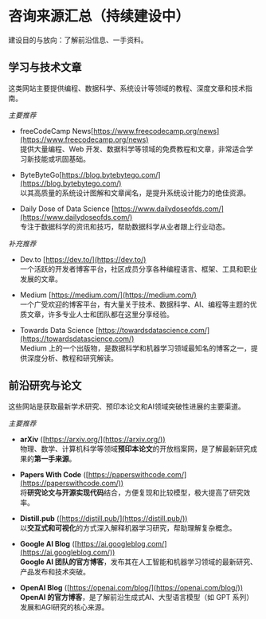 # 咨询来源汇总（持续建设中）  

建设目的与放向：了解前沿信息、一手资料。


## 学习与技术文章  

这类网站主要提供编程、数据科学、系统设计等领域的教程、深度文章和技术指南。

*主要推荐*

- freeCodeCamp News[https://www.freecodecamp.org/news](https://www.freecodecamp.org/news)  
提供大量编程、Web 开发、数据科学等领域的免费教程和文章，非常适合学习新技能或巩固基础。

- ByteByteGo[https://blog.bytebytego.com/](https://blog.bytebytego.com/)  
以其高质量的系统设计图解和文章闻名，是提升系统设计能力的绝佳资源。

- Daily Dose of Data Science [https://www.dailydoseofds.com/](https://www.dailydoseofds.com/)  
专注于数据科学的资讯和技巧，帮助数据科学从业者跟上行业动态。

*补充推荐*

- Dev.to [https://dev.to/](https://dev.to/)  
一个活跃的开发者博客平台，社区成员分享各种编程语言、框架、工具和职业发展的文章。

- Medium [https://medium.com/](https://medium.com/)  
一个广受欢迎的博客平台，有大量关于技术、数据科学、AI、编程等主题的优质文章，许多专业人士和团队都在这里分享经验。

- Towards Data Science [https://towardsdatascience.com/](https://towardsdatascience.com/)  
Medium 上的一个出版物，是数据科学和机器学习领域最知名的博客之一，提供深度分析、教程和研究解读。

## 前沿研究与论文

这些网站是获取最新学术研究、预印本论文和AI领域突破性进展的主要渠道。

*主要推荐*

- **arXiv** ([https://arxiv.org/](https://arxiv.org/))  
物理、数学、计算机科学等领域**预印本论文**的开放档案网，是了解最新研究成果的**第一手来源**。
    
- **Papers With Code** ([https://paperswithcode.com/](https://paperswithcode.com/))  
将**研究论文与开源实现代码**结合，方便复现和比较模型，极大提高了研究效率。
    
- **Distill.pub** ([https://distill.pub/](https://distill.pub/))  
以**交互式和可视化**的方式深入解释机器学习研究，帮助理解复杂概念。
    
- **Google AI Blog** ([https://ai.googleblog.com/](https://ai.googleblog.com/))  
**Google AI 团队的官方博客**，发布其在人工智能和机器学习领域的最新研究、产品发布和技术突破。
    
- **OpenAI Blog** ([https://openai.com/blog/](https://openai.com/blog/))  
**OpenAI 的官方博客**，是了解前沿生成式AI、大型语言模型（如 GPT 系列）发展和AGI研究的核心来源。





